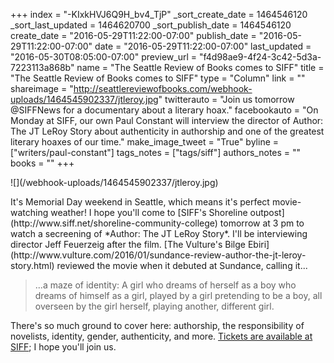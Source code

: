 +++
index = "-KIxkHVJ6Q9H_bv4_TjP"
_sort_create_date = 1464546120
_sort_last_updated = 1464620700
_sort_publish_date = 1464546120
create_date = "2016-05-29T11:22:00-07:00"
publish_date = "2016-05-29T11:22:00-07:00"
date = "2016-05-29T11:22:00-07:00"
last_updated = "2016-05-30T08:05:00-07:00"
preview_url = "f4d98ae9-4f24-3c42-5d3a-7223113a868b"
name = "The Seattle Review of Books comes to SIFF"
title = "The Seattle Review of Books comes to SIFF"
type = "Column"
link = ""
shareimage = "http://seattlereviewofbooks.com/webhook-uploads/1464545902337/jtleroy.jpg"
twitterauto = "Join us tomorrow @SIFFNews for a documentary about a literary hoax."
facebookauto = "On Monday at SIFF, our own Paul Constant will interview the director of Author: The JT LeRoy Story about authenticity in authorship and one of the greatest literary hoaxes of our time."
make_image_tweet = "True"
byline = ["writers/paul-constant"]
tags_notes = ["tags/siff"]
authors_notes = ""
books = ""
+++
<p class-"image">![](/webhook-uploads/1464545902337/jtleroy.jpg)</p>

<p class="noindent">It's Memorial Day weekend in Seattle, which means it's perfect movie-watching weather! I hope you'll come to [SIFF's Shoreline outpost](http://www.siff.net/shoreline-community-college) tomorrow at 3 pm to watch a secreening of *Author: The JT LeRoy Story*. I'll be interviewing director Jeff Feuerzeig after the film. [The Vulture's Bilge Ebiri](http://www.vulture.com/2016/01/sundance-review-author-the-jt-leroy-story.html) reviewed the movie when it debuted at Sundance, calling it...</p>

<blockquote>...a maze of identity: A girl who dreams of herself as a boy who dreams of himself as a girl, played by a girl pretending to be a boy, all overseen by the girl herself, playing another, different girl.</blockquote>

There's so much ground to cover here: authorship, the responsibility of novelists, identity, gender, authenticity, and more. [Tickets are available at SIFF](http://www.siff.net/festival-2016/author-the-jt-leroy-story); I hope you'll join us.